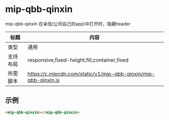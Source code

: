 # mip-qbb-qinxin

mip-qbb-qinxin 在亲信(公司自己的app)中打开时，隐藏header

标题|内容
----|----
类型|通用
支持布局|responsive,fixed-height,fill,container,fixed
所需脚本|https://c.mipcdn.com/static/v1/mip-qbb-qinxin/mip-qbb-qinxin.js

## 示例
```html
<mip-qbb-qinxin></mip-qbb-qinxin>
```


